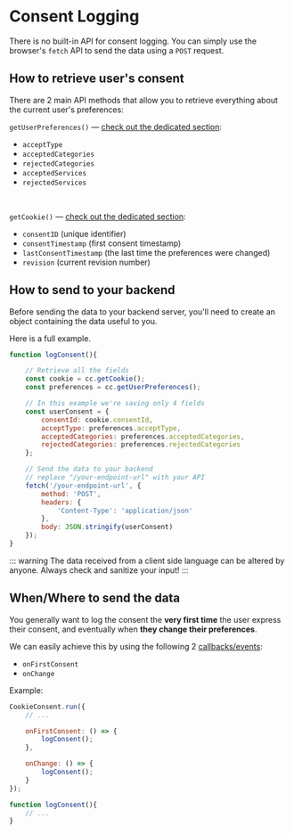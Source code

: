 # Consent Logging

There is no built-in API for consent logging. You can simply use the browser's `fetch` API to send the data using a `POST` request.

## How to retrieve user's consent
There are 2 main API methods that allow you to retrieve everything about the current user's preferences:


`getUserPreferences()` — [check out the dedicated section](/reference/api-reference.html#getcookie):
- `acceptType`
- `acceptedCategories`
- `rejectedCategories`
- `acceptedServices`
- `rejectedServices`

<br>

`getCookie()` — [check out the dedicated section](/reference/api-reference.html#getcookie):
- `consentID` (unique identifier)
- `consentTimestamp` (first consent timestamp)
- `lastConsentTimestamp` (the last time the preferences were changed)
- `revision` (current revision number)

## How to send to your backend

Before sending the data to your backend server, you'll need to create an object containing the data useful to you.

Here is a full example.

```javascript
function logConsent(){

    // Retrieve all the fields
    const cookie = cc.getCookie();
    const preferences = cc.getUserPreferences();

    // In this example we're saving only 4 fields
    const userConsent = {
        consentId: cookie.consentId,
        acceptType: preferences.acceptType,
        acceptedCategories: preferences.acceptedCategories,
        rejectedCategories: preferences.rejectedCategories
    };

    // Send the data to your backend
    // replace "/your-endpoint-url" with your API
    fetch('/your-endpoint-url', {
        method: 'POST',
        headers: {
            'Content-Type': 'application/json'
        },
        body: JSON.stringify(userConsent)
    });
}
```

::: warning
The data received from a client side language can be altered by anyone. Always check and sanitize your input!
:::

## When/Where to send the data

You generally want to log the consent the **very first time** the user express their consent, and eventually when **they change their preferences**.

We can easily achieve this by using the following 2 [callbacks/events](/advanced/callbacks-events):

- `onFirstConsent`
- `onChange`

Example:
```javascript
CookieConsent.run({
    // ...

    onFirstConsent: () => {
        logConsent();
    },

    onChange: () => {
        logConsent();
    }
});

function logConsent(){
    // ...
}
```